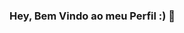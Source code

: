 ### Hey, Bem Vindo ao meu Perfil :)  👋

<!--
**albertomoiseisdev/albertomoiseisdev** is a ✨ _special_ ✨ repository because its `README.md` (this file) appears on your GitHub profile.

Here are some ideas to get you started:
### Minhas Habilidades:

- 🔭 I’m currently working on ...
- 🌱 I’m currently learning ...
- 👯 I’m looking to collaborate on ...
- 🤔 I’m looking for help with ...
- 💬 Ask me about ...
- 📫 How to reach me: ...
- 😄 Pronouns: ...
- ⚡ Fun fact: ...
-->
